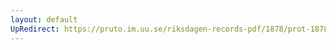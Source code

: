 ```yaml
---
layout: default
UpRedirect: https://pruto.im.uu.se/riksdagen-records-pdf/1878/prot-1878--ak--024.pdf
---
```

